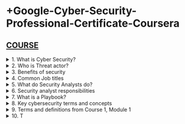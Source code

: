 # +Google-Cyber-Security-Professional-Certificate-Coursera

## [COURSE](https://www.coursera.org/learn/foundations-of-cybersecurity/lecture/DhI78/welcome-to-the-google-cybersecurity-certificate)

<details>
<summary>1. What is Cyber Security? </summary>

## What is Cyber Security?

The practice of ensuring Confidentiality, Integrity, and Availability (CIA) of Information by protecting networks, devices, people, and data from unauthorized access or criminal exploitation.

</details>

<details>
<summary>2. Who is Threat actor? </summary>

## Who is Threat actor?

Any person or group who presents a security risk.

</details>

<details>
<summary>3. Benefits of security </summary>

## Benefits of security

- Protects against external and internal threats
- Meets regulatory compliance
- Maintains and improves business productivity
- Reduces expenses
- Maintains brand trust

</details>

<details>
<summary>4. Common Job titles </summary>

## Common Job titles

- Security analyst or specialist
- Cybersecurity analyst or specialist
- Security operations center (SOC) analyst
- Information security analyst

</details>

<details>
<summary>5. What do Security Analysts do? </summary>

## What do Security Analysts do?

Security analysts are responsible for monitoring and protecting information and systems.

</details>

<details>
<summary>6. Security analyst responsibilities </summary>

## Security analyst responsibilities

- Protecting computer and network systems
- Installing prevention software
- Conducting periodic security audits

</details>

<details>
<summary>7. What is a Playbook? </summary>

## What is a Playbook?

"A playbook is a list of how to go through a certain detection, and what the analyst needs to look at in order to investigate those incidents."

</details>

<details>
<summary>8. Key cybersecurity terms and concepts </summary>

## Key cybersecurity terms and concepts

- Compliance: is the process of adhering to internal standards and external regulations and enables organizations to avoid fines and security breaches.
- Security frameworks: are guidelines used for building plans to help mitigate risks and threats to data and privacy.
- Security controls: are safeguards designed to reduce specific security risks. They are used with security frameworks to establish a strong security posture.
- Security posture: is an organization’s ability to manage its defense of critical assets and data and react to change. A strong security posture leads to lower risk for the organization.
- A threat actor or malicious attacker: is any person or group who presents a security risk. This risk can relate to computers, applications, networks, and data.
- An internal threat: can be a current or former employee, an external vendor, or a trusted partner who poses a security risk. At times, an internal threat is accidental. For example, an employee who accidentally clicks on a malicious email link would be considered an accidental threat. Other times, the internal threat actor intentionally engages in risky activities, such as unauthorized data access.
- Network security: is the practice of keeping an organization's network infrastructure secure from unauthorized access. This includes data, services, systems, and devices that are stored in an organization’s network.
- Cloud security: is the process of ensuring that assets stored in the cloud are properly configured, or set up correctly, and access to those assets is limited to authorized users. The cloud is a network made up of a collection of servers or computers that store resources and data in remote physical locations known as data centers that can be accessed via the internet. Cloud security is a growing subfield of cybersecurity that specifically focuses on the protection of data, applications, and infrastructure in the cloud.
- Programming: is a process that can be used to create a specific set of instructions for a computer to execute tasks. These tasks can include:
  - Automation of repetitive tasks (e.g., searching a list of malicious domains)
  - Reviewing web traffic
  - Alerting suspicious activity

</details>

<details>
<summary>9. Terms and definitions from Course 1, Module 1  </summary>

## Terms and definitions from Course 1, Module 1

- Cybersecurity (or security): The practice of ensuring confidentiality, integrity, and availability of information by protecting networks, devices, people, and data from unauthorized access or criminal exploitation
- Cloud security: The process of ensuring that assets stored in the cloud are properly configured and access to those assets is limited to authorized users
- Internal threat: A current or former employee, external vendor, or trusted partner who poses a security risk
- Network security: The practice of keeping an organization's network infrastructure secure from unauthorized access
- Personally identifiable information (PII): Any information used to infer an individual’s identity
- Security posture: An organization’s ability to manage its defense of critical assets and data and react to change
- Sensitive personally identifiable information (SPII): A specific type of PII that falls under stricter handling guidelines
- Technical skills: Skills that require knowledge of specific tools, procedures, and policies
- Threat: Any circumstance or event that can negatively impact assets
- Threat actor: Any person or group who presents a security risk
- Transferable skills: Skills from other areas that can apply to different careers

</details>

<details>
<summary>10. T </summary>

## T

```x

```

```x

```

```x

```

```x

```

```x

```

```x

```

```x

```

```x

```

```x

```

# #END</details>
